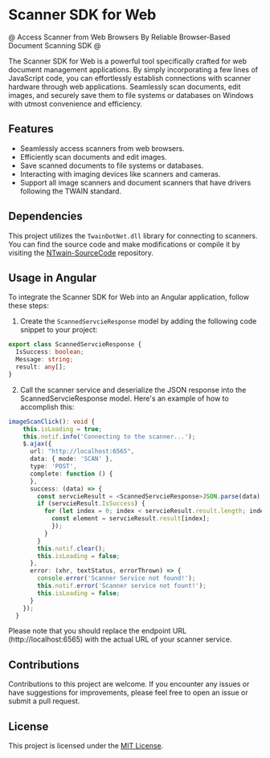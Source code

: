 # Scanner SDK for Web
@ Access Scanner from Web Browsers By Reliable Browser-Based Document Scanning SDK @

The Scanner SDK for Web is a powerful tool specifically crafted for web document management applications. By simply incorporating a few lines of JavaScript code, you can effortlessly establish connections with scanner hardware through web applications. Seamlessly scan documents, edit images, and securely save them to file systems or databases on Windows with utmost convenience and efficiency.

## Features

- Seamlessly access scanners from web browsers.
- Efficiently scan documents and edit images.
- Save scanned documents to file systems or databases.
- Interacting with imaging devices like scanners and cameras.
- Support all image scanners and document scanners that have drivers following the TWAIN standard.


## Dependencies

This project utilizes the `TwainDotNet.dll` library for connecting to scanners. You can find the source code and make modifications or compile it by visiting the [NTwain-SourceCode](https://github.com/rhazizi/twaindotnet) repository.


## Usage in Angular

To integrate the Scanner SDK for Web into an Angular application, follow these steps:

1. Create the `ScannedServcieResponse` model by adding the following code snippet to your project:
```typescript
export class ScannedServcieResponse {
  IsSuccess: boolean;
  Message: string;
  result: any[];
}
```

2. Call the scanner service and deserialize the JSON response into the ScannedServcieResponse model.
Here's an example of how to accomplish this:

```typescript
imageScanClick(): void {
    this.isLoading = true;
    this.notif.info('Connecting to the scanner...');
    $.ajax({
      url: "http://localhost:6565",
      data: { mode: 'SCAN' },
      type: 'POST',
      complete: function () {
      },
      success: (data) => {
        const servcieResult = <ScannedServcieResponse>JSON.parse(data);
        if (servcieResult.IsSuccess) {
          for (let index = 0; index < servcieResult.result.length; index++) {
            const element = servcieResult.result[index];
            });
          }
        }
        this.notif.clear();
        this.isLoading = false;
      },
      error: (xhr, textStatus, errorThrown) => {
        console.error('Scanner Service not found!');
        this.notif.error('Scanner service not fount!');
        this.isLoading = false;
      }
    });
  }
  ```
Please note that you should replace the endpoint URL (http://localhost:6565) with the actual URL of your scanner service.

## Contributions
Contributions to this project are welcome. If you encounter any issues or have suggestions for improvements, please feel free to open an issue or submit a pull request.

## License
This project is licensed under the [MIT License](https://github.com/rhazizi/scanner-sdk-for-web/blob/main/LICENSE).

